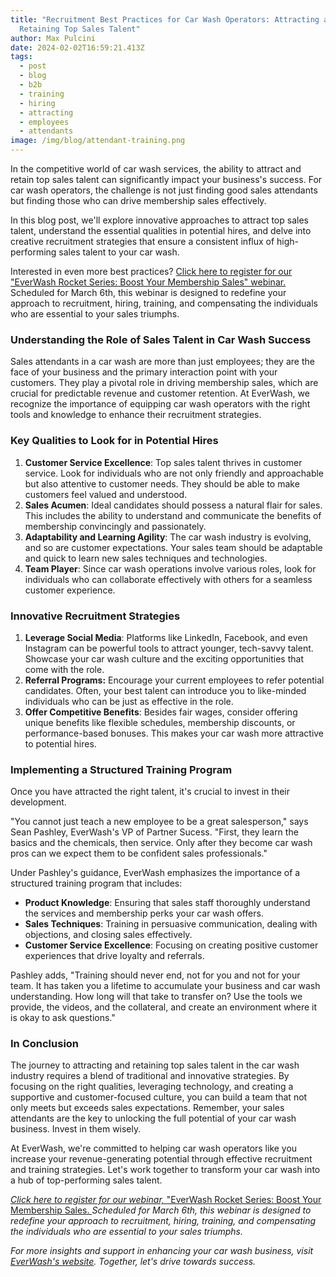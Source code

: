 ```yaml
---
title: "Recruitment Best Practices for Car Wash Operators: Attracting and
  Retaining Top Sales Talent"
author: Max Pulcini
date: 2024-02-02T16:59:21.413Z
tags:
  - post
  - blog
  - b2b
  - training
  - hiring
  - attracting
  - employees
  - attendants
image: /img/blog/attendant-training.png
---
```

In the competitive world of car wash services, the ability to attract and retain top sales talent can significantly impact your business's success. For car wash operators, the challenge is not just finding good sales attendants but finding those who can drive membership sales effectively. 

In this blog post, we'll explore innovative approaches to attract top sales talent, understand the essential qualities in potential hires, and delve into creative recruitment strategies that ensure a consistent influx of high-performing sales talent to your car wash.

Interested in even more best practices? [Click here to register for our ](https://us06web.zoom.us/meeting/register/tZAtfu-vrjoqGtPH6EMkXcUhZE5mcATgG7pa)["EverWash Rocket Series: Boost Your Membership Sales" webinar. ](https://us06web.zoom.us/meeting/register/tZAtfu-vrjoqGtPH6EMkXcUhZE5mcATgG7pa)Scheduled for March 6th, this webinar is designed to redefine your approach to recruitment, hiring, training, and compensating the individuals who are essential to your sales triumphs.

### Understanding the Role of Sales Talent in Car Wash Success

Sales attendants in a car wash are more than just employees; they are the face of your business and the primary interaction point with your customers. They play a pivotal role in driving membership sales, which are crucial for predictable revenue and customer retention. At EverWash, we recognize the importance of equipping car wash operators with the right tools and knowledge to enhance their recruitment strategies.

### Key Qualities to Look for in Potential Hires

1. **Customer Service Excellence**: Top sales talent thrives in customer service. Look for individuals who are not only friendly and approachable but also attentive to customer needs. They should be able to make customers feel valued and understood.
2. **Sales Acumen**: Ideal candidates should possess a natural flair for sales. This includes the ability to understand and communicate the benefits of membership convincingly and passionately.
3. **Adaptability and Learning Agility**: The car wash industry is evolving, and so are customer expectations. Your sales team should be adaptable and quick to learn new sales techniques and technologies.
4. **Team Player**: Since car wash operations involve various roles, look for individuals who can collaborate effectively with others for a seamless customer experience.

### Innovative Recruitment Strategies

1. **Leverage Social Media**: Platforms like LinkedIn, Facebook, and even Instagram can be powerful tools to attract younger, tech-savvy talent. Showcase your car wash culture and the exciting opportunities that come with the role.
2. **Referral Programs:** Encourage your current employees to refer potential candidates. Often, your best talent can introduce you to like-minded individuals who can be just as effective in the role.
3. **Offer Competitive Benefits**: Besides fair wages, consider offering unique benefits like flexible schedules, membership discounts, or performance-based bonuses. This makes your car wash more attractive to potential hires.

### Implementing a Structured Training Program

Once you have attracted the right talent, it's crucial to invest in their development. 

"You cannot just teach a new employee to be a great salesperson," says Sean Pashley, EverWash's VP of Partner Sucess. "First, they learn the basics and the chemicals, then service. Only after they become car wash pros can we expect them to be confident sales professionals."

Under Pashley's guidance, EverWash emphasizes the importance of a structured training program that includes:

* **Product Knowledge**: Ensuring that sales staff thoroughly understand the services and membership perks your car wash offers.
* **Sales Techniques**: Training in persuasive communication, dealing with objections, and closing sales effectively.
* **Customer Service Excellence**: Focusing on creating positive customer experiences that drive loyalty and referrals.

Pashley adds, "Training should never end, not for you and not for your team. It has taken you a lifetime to accumulate your business and car wash understanding. How long will that take to transfer on? Use the tools we provide, the videos, and the collateral, and create an environment where it is okay to ask questions."

### In Conclusion

The journey to attracting and retaining top sales talent in the car wash industry requires a blend of traditional and innovative strategies. By focusing on the right qualities, leveraging technology, and creating a supportive and customer-focused culture, you can build a team that not only meets but exceeds sales expectations. Remember, your sales attendants are the key to unlocking the full potential of your car wash business. Invest in them wisely.

At EverWash, we're committed to helping car wash operators like you increase your revenue-generating potential through effective recruitment and training strategies. Let's work together to transform your car wash into a hub of top-performing sales talent.

*[Click here to register for our webinar, ](https://us06web.zoom.us/meeting/register/tZAtfu-vrjoqGtPH6EMkXcUhZE5mcATgG7pa)*["EverWash Rocket Series: Boost Your Membership Sales. ](https://us06web.zoom.us/meeting/register/tZAtfu-vrjoqGtPH6EMkXcUhZE5mcATgG7pa)*Scheduled for March 6th, this webinar is designed to redefine your approach to recruitment, hiring, training, and compensating the individuals who are essential to your sales triumphs.* 

*For more insights and support in enhancing your car wash business, visit [EverWash's website](https://www.everwash.com/wash-owners). Together, let's drive towards success.*